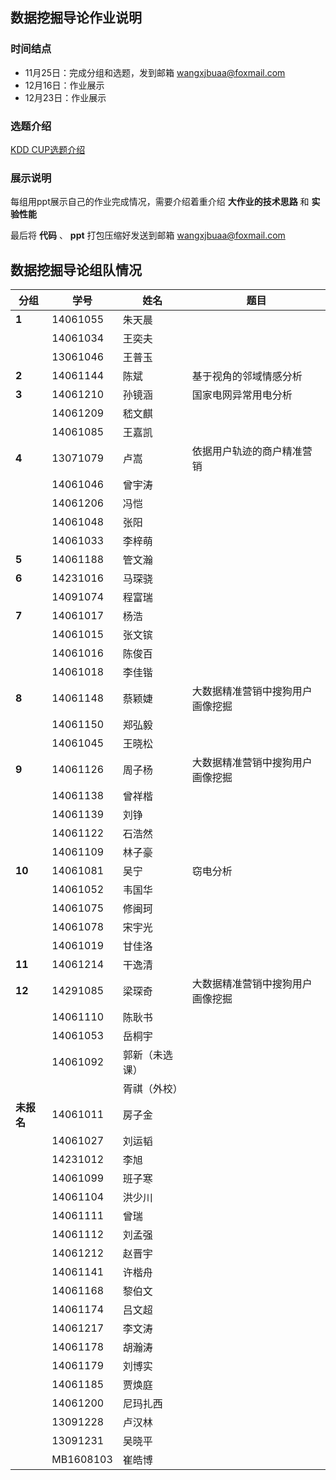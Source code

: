 ## 数据挖掘导论作业说明

### 时间结点

- 11月25日：完成分组和选题，发到邮箱 [wangxjbuaa@foxmail.com](mailto:wangxjbuaa@foxmail.com)
- 12月16日：作业展示
- 12月23日：作业展示

### 选题介绍

[KDD CUP选题介绍](http://sugarspectre.github.io/kddcup.html)

### 展示说明

每组用ppt展示自己的作业完成情况，需要介绍着重介绍 **大作业的技术思路** 和 **实验性能** 

最后将 **代码** 、 **ppt** 打包压缩好发送到邮箱  [wangxjbuaa@foxmail.com](mailto:wangxjbuaa@foxmail.com)

## 数据挖掘导论组队情况

| 分组      | 学号        | 姓名      | 题目               |
| ------- | --------- | ------- | ---------------- |
| **1**   | 14061055  | 朱天晨     |                  |
|         | 14061034  | 王奕夫     |                  |
|         | 13061046  | 王普玉     |                  |
| **2**   | 14061144  | 陈斌      | 基于视角的邻域情感分析      |
| **3**   | 14061210  | 孙镜涵     | 国家电网异常用电分析       |
|         | 14061209  | 嵇文麒     |                  |
|         | 14061085  | 王嘉凯     |                  |
| **4**   | 13071079  | 卢嵩      | 依据用户轨迹的商户精准营销    |
|         | 14061046  | 曾宇涛     |                  |
|         | 14061206  | 冯恺      |                  |
|         | 14061048  | 张阳      |                  |
|         | 14061033  | 李梓萌     |                  |
| **5**   | 14061188  | 管文瀚     |                  |
| **6**   | 14231016  | 马琛骁     |                  |
|         | 14091074  | 程富瑞     |                  |
| **7**   | 14061017  | 杨浩      |                  |
|         | 14061015  | 张文镔     |                  |
|         | 14061016  | 陈俊百     |                  |
|         | 14061018  | 李佳锴     |                  |
| **8**   | 14061148  | 蔡颖婕     | 大数据精准营销中搜狗用户画像挖掘 |
|         | 14061150  | 郑弘毅     |                  |
|         | 14061045  | 王晓松     |                  |
| **9**   | 14061126  | 周子杨     | 大数据精准营销中搜狗用户画像挖掘 |
|         | 14061138  | 曾祥楷     |                  |
|         | 14061139  | 刘铮      |                  |
|         | 14061122  | 石浩然     |                  |
|         | 14061109  | 林子豪     |                  |
| **10**  | 14061081  | 吴宁      | 窃电分析             |
|         | 14061052  | 韦国华     |                  |
|         | 14061075  | 修闽珂     |                  |
|         | 14061078  | 宋宇光     |                  |
|         | 14061019  | 甘佳洛     |                  |
| **11**  | 14061214  | 干逸清     |                  |
| **12**  | 14291085  | 梁琛奇     | 大数据精准营销中搜狗用户画像挖掘 |
|         | 14061110  | 陈耿书     |                  |
|         | 14061053  | 岳桐宇     |                  |
|         | 14061092  | 郭新（未选课） |                  |
|         |           | 胥祺（外校）  |                  |
| **未报名** | 14061011  | 房子金     |                  |
|         | 14061027  | 刘运韬     |                  |
|         | 14231012  | 李旭      |                  |
|         | 14061099  | 班子寒     |                  |
|         | 14061104  | 洪少川     |                  |
|         | 14061111  | 曾瑞      |                  |
|         | 14061112  | 刘孟强     |                  |
|         | 14061212  | 赵晋宇     |                  |
|         | 14061141  | 许楷舟     |                  |
|         | 14061168  | 黎伯文     |                  |
|         | 14061174  | 吕文超     |                  |
|         | 14061217  | 李文涛     |                  |
|         | 14061178  | 胡瀚涛     |                  |
|         | 14061179  | 刘博实     |                  |
|         | 14061185  | 贾焕庭     |                  |
|         | 14061200  | 尼玛扎西    |                  |
|         | 13091228  | 卢汉林     |                  |
|         | 13091231  | 吴晓平     |                  |
|         | MB1608103 | 崔皓博     |                  |



